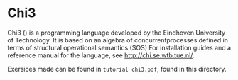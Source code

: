 # Chi3

Chi3 () is a programming language developed by the Eindhoven University of Technology. It is based on an algebra of concurrentprocesses defined in terms of structural operational semantics (SOS) 
For installation guides and a reference manual for the language, see http://chi.se.wtb.tue.nl/. 

Exersices made can be found in `tutorial chi3.pdf`, found in this directory. 
